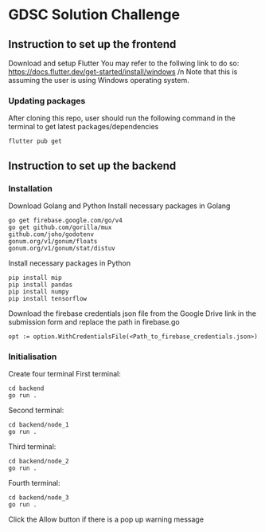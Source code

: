 # GDSC Solution Challenge

## Instruction to set up the frontend
Download and setup Flutter
You may refer to the follwing link to do so: https://docs.flutter.dev/get-started/install/windows /n
Note that this is assuming the user is using Windows operating system.

### Updating packages
After cloning this repo, user should run the following command in the terminal to get latest packages/dependencies
```
flutter pub get
```


## Instruction to set up the backend

### Installation
Download Golang and Python
Install necessary packages in Golang
```
go get firebase.google.com/go/v4
go get github.com/gorilla/mux
github.com/joho/godotenv
gonum.org/v1/gonum/floats
gonum.org/v1/gonum/stat/distuv
```
Install necessary packages in Python
```
pip install mip
pip install pandas
pip install numpy
pip install tensorflow
```
Download the firebase credentials json file from the Google Drive link in the submission form and replace the path in firebase.go
```
opt := option.WithCredentialsFile(<Path_to_firebase_credentials.json>)
```

### Initialisation
Create four terminal
First terminal:
```
cd backend
go run .
```
Second terminal:
```
cd backend/node_1
go run .
```
Third terminal:
```
cd backend/node_2
go run .
```
Fourth terminal:
```
cd backend/node_3
go run .
```
Click the Allow button if there is a pop up warning message

